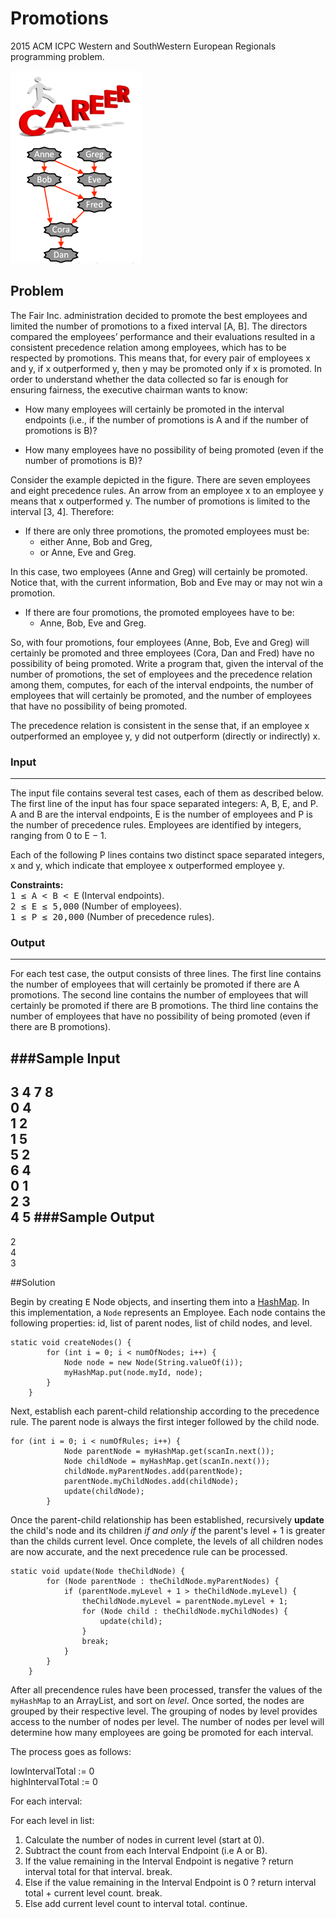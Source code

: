 # Promotions

2015 ACM ICPC Western and SouthWestern European Regionals programming problem. 

![alt](https://github.com/nhays89/Promotions/blob/master/Promotions/img/promotions.PNG)

## Problem 

The Fair Inc. administration decided to promote the best employees
and limited the number of promotions to a fixed interval [A, B].
The directors compared the employees’ performance and their evaluations
resulted in a consistent precedence relation among employees,
which has to be respected by promotions. This means that, for every
pair of employees x and y, if x outperformed y, then y may be
promoted only if x is promoted.
In order to understand whether the data collected so far is enough
for ensuring fairness, the executive chairman wants to know:

* How many employees will certainly be promoted in the interval
endpoints (i.e., if the number of promotions is A and if the
number of promotions is B)?

* How many employees have no possibility of being promoted
(even if the number of promotions is B)?

Consider the example depicted in the figure. There are seven
employees and eight precedence rules. An arrow from an employee
x to an employee y means that x outperformed y. The number of promotions is limited to the interval
[3, 4]. Therefore:

* If there are only three promotions, the promoted employees must be:
  *  either Anne, Bob and Greg,
  * or Anne, Eve and Greg.

In this case, two employees (Anne and Greg) will certainly be promoted. Notice that, with the
current information, Bob and Eve may or may not win a promotion.
* If there are four promotions, the promoted employees have to be:
  * Anne, Bob, Eve and Greg.

So, with four promotions, four employees (Anne, Bob, Eve and Greg) will certainly be promoted
and three employees (Cora, Dan and Fred) have no possibility of being promoted.
Write a program that, given the interval of the number of promotions, the set of employees and
the precedence relation among them, computes, for each of the interval endpoints, the number of
employees that will certainly be promoted, and the number of employees that have no possibility of
being promoted.

The precedence relation is consistent in the sense that, if an employee x outperformed an employee
y, y did not outperform (directly or indirectly) x.

### Input 
---
The input file contains several test cases, each of them as described below.
The first line of the input has four space separated integers: A, B, E, and P. A and B are the
interval endpoints, E is the number of employees and P is the number of precedence rules. Employees
are identified by integers, ranging from 0 to E − 1.

Each of the following P lines contains two distinct space separated integers, x and y, which indicate
that employee x outperformed employee y.

<b>Constraints:</b><br>
<samp>1 ≤ A < B < E</samp>  (Interval endpoints).<br>
<samp>2 ≤ E ≤ 5,000</samp>  (Number of employees).<br>
<samp>1 ≤ P ≤ 20,000</samp> (Number of precedence rules).<br>
### Output
---
For each test case, the output consists of three lines. The first line contains the number of employees
that will certainly be promoted if there are A promotions. The second line contains the number of
employees that will certainly be promoted if there are B promotions. The third line contains the
number of employees that have no possibility of being promoted (even if there are B promotions).

###Sample Input
---
3 4 7 8
<br>0 4
<br>1 2
<br>1 5
<br>5 2
<br>6 4
<br>0 1
<br>2 3
<br>4 5
###Sample Output
---
2
<br>4
<br>3

##Solution

Begin by creating <samp>E</samp> Node objects, and inserting them into a [HashMap](https://docs.oracle.com/javase/7/docs/api/java/util/HashMap.html). In this implementation, 
a <code>Node</code> represents an Employee. Each node contains the following properties: id, list of parent nodes, list of child nodes, and level.

```
static void createNodes() {
		for (int i = 0; i < numOfNodes; i++) {
			Node node = new Node(String.valueOf(i));
			myHashMap.put(node.myId, node);
		}
	}
```

Next, establish each parent-child relationship according to the precedence rule. The parent node is always the first integer followed by the child node.
```
for (int i = 0; i < numOfRules; i++) {
			Node parentNode = myHashMap.get(scanIn.next());
			Node childNode = myHashMap.get(scanIn.next());
			childNode.myParentNodes.add(parentNode);
			parentNode.myChildNodes.add(childNode);
			update(childNode);
		}
```

Once the parent-child relationship has been established, recursively <b>update</b> the child's node and its children
<em>if and only if</em> the parent's level + 1 is greater than the childs current level. Once complete, the levels of all children nodes are now accurate, and the next precedence rule can be processed.

```
static void update(Node theChildNode) {
		for (Node parentNode : theChildNode.myParentNodes) {
			if (parentNode.myLevel + 1 > theChildNode.myLevel) {
				theChildNode.myLevel = parentNode.myLevel + 1;
				for (Node child : theChildNode.myChildNodes) {
					update(child);
				}
				break;
			}
		}
	}
```

After all precendence rules have been processed, transfer the values of the <code>myHashMap</code> to an ArrayList, and sort on <em>level</em>. Once sorted, the nodes are grouped by their respective level. The grouping of nodes by level provides access
to the number of nodes per level. The number of nodes per level will determine how many employees are going be promoted for each interval. 

The process goes as follows: 

lowIntervalTotal := 0
<br>highIntervalTotal := 0

For each interval:

  For each level in list:
  
  1. Calculate the number of nodes in current level (start at 0). 
  2. Subtract the count from each Interval Endpoint (i.e A or B).
  3. If the value remaining in the Interval Endpoint is negative ? return interval total for that interval. break.
  4. Else if the value remaining in the Interval Endpoint is 0 ? return interval total + current level count. break.
  5. Else add current level count to interval total. continue. 










